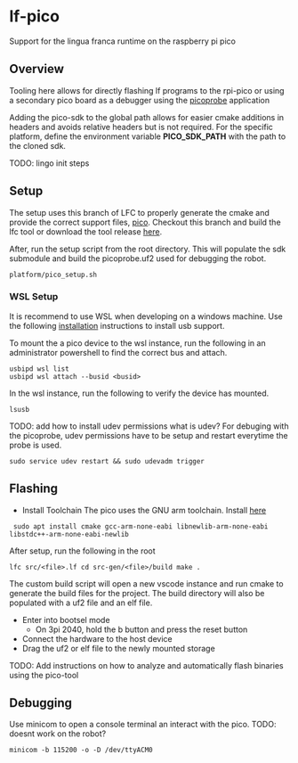 # lf-pico
Support for the lingua franca runtime on the raspberry pi pico

## Overview
Tooling here allows for directly flashing lf programs to the
rpi-pico or using a secondary pico board as a 
debugger using the [picoprobe](https://github.com/raspberrypi/picoprobe) application

Adding the pico-sdk to the global path allows for easier cmake additions in headers and avoids
relative headers but is not required. For the specific platform, define the environment variable **PICO_SDK_PATH** with the path to the cloned sdk.

TODO: lingo init steps

## Setup
The setup uses this branch of LFC to properly generate the cmake and
provide the correct support files, 
[pico](https://github.com/lf-lang/lingua-franca/tree/pico). 
Checkout this branch and build the lfc tool or download
the tool release [here]().

After, run the setup script from the root directory. This will populate the sdk submodule and build
the picoprobe.uf2 used for debugging the robot.
```
platform/pico_setup.sh
```

### WSL Setup
It is recommend to use WSL when developing on a windows machine.
Use the following [installation](https://learn.microsoft.com/en-us/windows/wsl/connect-usb) instructions to install usb support.

To mount the a pico device to the wsl instance, run the following in
an administrator powershell to find the correct bus and attach.

```
usbipd wsl list
usbipd wsl attach --busid <busid>
```

In the wsl instance, run the following to verify the device has mounted.

```
lsusb
```

TODO: add how to install udev permissions what is udev?
For debuging with the picoprobe, udev permissions have to 
be setup and restart everytime the probe is used.

```
sudo service udev restart && sudo udevadm trigger
```

## Flashing
- Install Toolchain
The pico uses the GNU arm toolchain. 
Install [here](https://developer.arm.com/downloads/-/arm-gnu-toolchain-downloads)

`` 
sudo apt install cmake gcc-arm-none-eabi libnewlib-arm-none-eabi libstdc++-arm-none-eabi-newlib
``

After setup, run the following in the root 

``
lfc src/<file>.lf
cd src-gen/<file>/build
make .
``

The custom build script will open a new vscode instance and run cmake to 
generate the build files for the project. The build directory will also be populated with a uf2 file
and an elf file. 
- Enter into bootsel mode
    - On 3pi 2040, hold the b button and press the reset button
- Connect the hardware to the host device
- Drag the uf2 or elf file to the newly mounted storage

TODO: Add instructions on how to analyze and automatically flash binaries using the pico-tool

## Debugging
Use minicom to open a console terminal an interact with the pico.
TODO: doesnt work on the robot?
```
minicom -b 115200 -o -D /dev/ttyACM0
```
